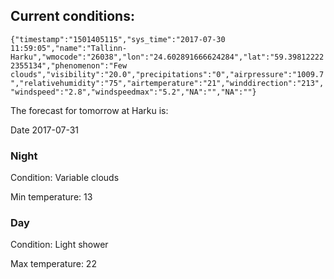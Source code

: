 ## Current conditions: 
 ``` {"timestamp":"1501405115","sys_time":"2017-07-30 11:59:05","name":"Tallinn-Harku","wmocode":"26038","lon":"24.602891666624284","lat":"59.398122222355134","phenomenon":"Few clouds","visibility":"20.0","precipitations":"0","airpressure":"1009.7","relativehumidity":"75","airtemperature":"21","winddirection":"213","windspeed":"2.8","windspeedmax":"5.2","NA":"","NA":""} ```

 The forecast for tomorrow at Harku is: 

Date 2017-07-31 

### Night 

Condition: Variable clouds 

Min temperature: 13 

### Day 

Condition: Light shower 

Max temperature: 22 


